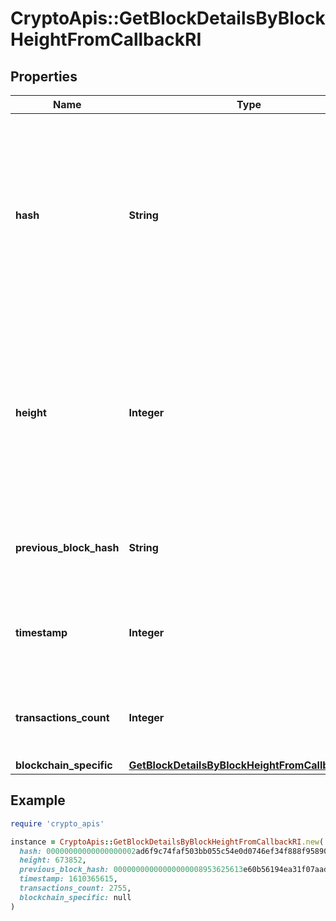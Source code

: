 # CryptoApis::GetBlockDetailsByBlockHeightFromCallbackRI

## Properties

| Name | Type | Description | Notes |
| ---- | ---- | ----------- | ----- |
| **hash** | **String** | Represents the hash of the block, which is its unique identifier. It represents a cryptographic digital fingerprint made by hashing the block header twice through the SHA256 algorithm. |  |
| **height** | **Integer** | Represents the number of blocks in the blockchain preceding this specific block. Block numbers have no gaps. A blockchain usually starts with block 0 called the \&quot;Genesis block\&quot;. |  |
| **previous_block_hash** | **String** | Represents the hash of the previous block, also known as the parent block. |  |
| **timestamp** | **Integer** | Defines the exact date/time when this block was mined in Unix Timestamp. |  |
| **transactions_count** | **Integer** | Represents the total number of all transactions as part of this block. |  |
| **blockchain_specific** | [**GetBlockDetailsByBlockHeightFromCallbackRIBS**](GetBlockDetailsByBlockHeightFromCallbackRIBS.md) |  |  |

## Example

```ruby
require 'crypto_apis'

instance = CryptoApis::GetBlockDetailsByBlockHeightFromCallbackRI.new(
  hash: 00000000000000000002ad6f9c74faf503bb055c54e0d0746ef34f888f95890f,
  height: 673852,
  previous_block_hash: 00000000000000000008953625613e60b56194ea31f07aad43c7505fbddce77f,
  timestamp: 1610365615,
  transactions_count: 2755,
  blockchain_specific: null
)
```

